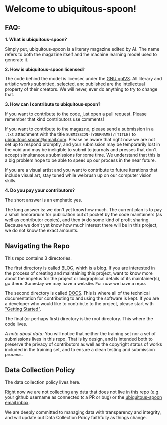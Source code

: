 # Welcome to ubiquitous-spoon!

## FAQ:

**1. What is ubiquitous-spoon?**

Simply put, ubiquitous-spoon is a literary magazine edited by AI. The name refers to both the magazine itself and the machine learning model used to generate it.

**2. How is ubiquitous-spoon licensed?**

The code behind the model is licensed under the [GNU gplV3](https://www.gnu.org/licenses/gpl-3.0.en.html). All literary and artistic works submitted, selected, and published are the intellectual property of their creators. We will never, ever do anything to try to change that. 

**3. How can I contribute to ubiquitous-spoon?**

If you want to contribute to the code, just open a pull request. Please remember that kind contributors use comments! 

If you want to contribute to the magazine, please send a submission in a `.txt` attachment with the title `SUBMISSION-[YOURNAME]/[TITLE]` to ubiquitous.spoon@gmail.com. Please be aware that right now we are not set up to respond promptly, and your submission may be temporarily lost in the void and may be ineligible to submit to journals and presses that don't accept simultaneous submissions for some time. We understand that this is a big problem hope to be able to speed up our process in the near future.

If you are a visual artist and you want to contribute to future iterations that include visual art, stay tuned while we brush up on our computer vision skills. 

**4. Do you pay your contributors?**

The short answer is an emphatic yes. 

The long answer is: we don't yet know how much. The current plan is to pay a small honorarium for publication out of pocket by the code maintainers (as well as contributor copies), and then to do some kind of profit sharing. Because we don't yet know how much interest there will be in this project, we do not know the exact amounts. 

## Navigating the Repo

This repo contains 3 directories. 

The first directory is called [BLOG](https://github.com/hilarybrennan/ubiquitous-spoon/tree/load-clean-data/BLOG), which is a blog. If you are interested in the process of creating and maintaining this project, want to know more about the impetus for the project or biographical details of its maintainer(s), go there. Someday we may have a website. For now we have a repo.


The second directory is called [DOCS](https://github.com/hilarybrennan/ubiquitous-spoon/tree/load-clean-data/DOCS). This is where all of the technical documentation for contributing to and using the software is kept. If you are a developer who would like to contribute to the project, please start with ["Getting Started"](https://github.com/hilarybrennan/ubiquitous-spoon/blob/load-clean-data/DOCS/getting-started.md).

The final (or perhaps first) directory is the root directory. This where the code lives. 

*A note about data:* You will  notice that neither the training set nor a set of submissions lives in this repo. That is by design, and is intended both to preserve the privacy of contributors as well as the copyright status of works included in the training set, and to ensure a clean testing and submission process.

## Data Collection Policy

The data collection policy lives here. 

Right now we are not collecting any data that does not live in this repo (e.g. your github username as connected to a PR or bug) or the [ubiquitous-spoon email inbox](mailto:ubiquitous.spoon@gmail.com). 

We are deeply committed to managing data with transparency and integrity, and will update out Data Collection Policy faithfully as things change.

